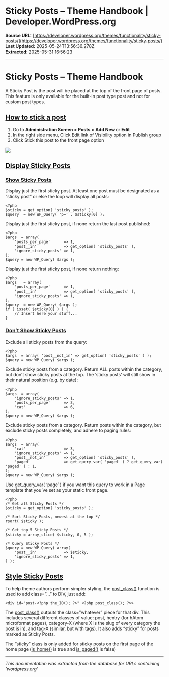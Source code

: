 # Sticky Posts – Theme Handbook | Developer.WordPress.org

**Source URL:** [https://developer.wordpress.org/themes/functionality/sticky-posts/](https://developer.wordpress.org/themes/functionality/sticky-posts/)  
**Last Updated:** 2025-05-24T13:56:36.278Z  
**Extracted:** 2025-05-31 16:56:23

---

# Sticky Posts – Theme Handbook

A Sticky Post is the post will be placed at the top of the front page of posts. This feature is only available for the built-in post type post and not for custom post types.

## [How to stick a post](#how-to-stick-a-post)

1.  Go to **Administration Screen > Posts > Add New** or **Edit**
2.  In the right side menu, Click Edit link of Visibility option in Publish group
3.  Click Stick this post to the front page option

![](https://i0.wp.com/developer.wordpress.org/files/2017/01/sticked_post.jpg?resize=307%2C449&ssl=1)

## [Display Sticky Posts](#display-sticky-posts)

### [Show Sticky Posts](#show-sticky-posts)

Display just the first sticky post. At least one post must be designated as a “sticky post” or else the loop will display all posts:

```
<?php
$sticky = get_option( 'sticky_posts' );
$query  = new WP_Query( 'p=' . $sticky[0] );
```

Display just the first sticky post, if none return the last post published:

```
<?php
$args  = array(
	'posts_per_page'      => 1,
	'post__in'            => get_option( 'sticky_posts' ),
	'ignore_sticky_posts' => 1,
);
$query = new WP_Query( $args );
```

Display just the first sticky post, if none return nothing:

```
<?php
$args   = array(
	'posts_per_page'      => 1,
	'post__in'            => get_option( 'sticky_posts' ),
	'ignore_sticky_posts' => 1,
);
$query  = new WP_Query( $args );
if ( isset( $sticky[0] ) ) {
	// Insert here your stuff...
}
```

### [Don’t Show Sticky Posts](#dont-show-sticky-posts)

Exclude all sticky posts from the query:

```
<?php
$args  = array( 'post__not_in' => get_option( 'sticky_posts' ) );
$query = new WP_Query( $args );
```

Exclude sticky posts from a category. Return ALL posts within the category, but don’t show sticky posts at the top. The ‘sticky posts’ will still show in their natural position (e.g. by date):

```
<?php
$args  = array(
	'ignore_sticky_posts' => 1,
	'posts_per_page'      => 3,
	'cat'                 => 6,
);
$query = new WP_Query( $args );
```

Exclude sticky posts from a category. Return posts within the category, but exclude sticky posts completely, and adhere to paging rules:

```
<?php
$args  = array(
	'cat'                 => 3,
	'ignore_sticky_posts' => 1,
	'post__not_in'        => get_option( 'sticky_posts' ),
	'paged'               => get_query_var( 'paged' ) ? get_query_var( 'paged' ) : 1,
);
$query = new WP_Query( $args );
```

Use get\_query\_var( ‘page’ ) if you want this query to work in a Page template that you’ve set as your static front page.

```
<?php
/* Get all Sticky Posts */
$sticky = get_option( 'sticky_posts' );

/* Sort Sticky Posts, newest at the top */
rsort( $sticky );

/* Get top 5 Sticky Posts */
$sticky = array_slice( $sticky, 0, 5 );

/* Query Sticky Posts */
$query = new WP_Query( array(
	'post__in'            => $sticky,
	'ignore_sticky_posts' => 1,
) );
```

## [Style Sticky Posts](#style-sticky-posts)

To help theme authors perform simpler styling, the [post\_class()](https://developer.wordpress.org/reference/functions/post_class/) function is used to add class=”…” to DIV, just add:

```
<div id="post-<?php the_ID(); ?>" <?php post_class(); ?>>
```

The [post\_class()](https://developer.wordpress.org/reference/functions/post_class/) outputs the class=”whatever” piece for that div. This includes several different classes of value: post, hentry (for hAtom microformat pages), category-X (where X is the slug of every category the post is in), and tag-X (similar, but with tags). It also adds “sticky” for posts marked as Sticky Posts.

The “sticky” class is only added for sticky posts on the first page of the home page ([is\_home()](https://developer.wordpress.org/reference/functions/is_home/) is true and [is\_paged()](https://developer.wordpress.org/reference/functions/is_paged/) is false)

---

*This documentation was extracted from the database for URLs containing 'wordpress.org'*
